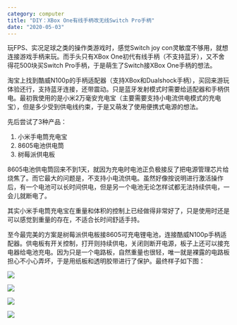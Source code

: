 ```yaml
---
category: computer
title: "DIY：XBox One有线手柄改无线Switch Pro手柄"
date: "2020-05-03"
---
```


玩FPS、实况足球之类的操作类游戏时，感觉Switch joy con灵敏度不够用，就想连接游戏手柄来玩。而手头只有XBox One初代有线手柄（不支持蓝牙），又不舍得花500块买Switch Pro手柄，于是萌生了Switch接XBox One手柄的想法。

淘宝上找到酷威N100p的手柄适配器（支持XBox和Dualshock手柄），买回来游玩体验还行，支持蓝牙连接，还带震动。只是蓝牙发射模式时需要给适配器和手柄供电。最初我使用的是小米2万毫安充电宝（主要需要支持小电流供电模式的充电宝），但是多少受到供电线约束，于是又萌发了使用便携式电源的想法。

先后尝试了3种产品：

1. 小米手电筒充电宝
2. 8605电池供电筒
3. 树莓派供电板

8605电池供电筒回来不到1天，就因为充电时电池正负极接反了把电源管理芯片给烧焦了。而它最大的问题是，不支持小电流供电。虽然好像按说明进行激活操作后，有一个电池可以长时间供电，但是另一个电池无论怎样试都无法持续供电，一会儿就断电了。

其实小米手电筒充电宝在重量和体积的控制上已经做得非常好了，只是使用时还是可以感觉到重量的存在，不适合长时间舒适手持。

至今最完美的方案是树莓派供电板接8605可充电锂电池，连接酷威N100p手柄适配器。供电板有开关控制，打开则持续供电，关闭则断开电源，板子上还可以接充电器给电池充电。因为只是一个电路板，自然重量也很轻，唯一就是裸露的电路板担心不小心弄坏，于是用纸板和透明胶带进行了保护。最终样子如下图：

![](https://goooooouwa.oss-cn-beijing.aliyuncs.com/img/NBhRB5Y.png)

![](https://goooooouwa.oss-cn-beijing.aliyuncs.com/img/2o69IR2.png)

![](https://goooooouwa.oss-cn-beijing.aliyuncs.com/img/ei6X5QX.png)

![](https://goooooouwa.oss-cn-beijing.aliyuncs.com/img/FoFBW3K.png)
